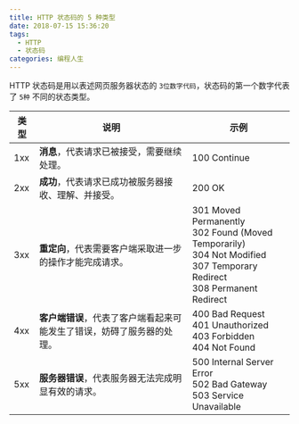 ```yaml
---
title: HTTP 状态码的 5 种类型
date: 2018-07-15 15:36:20
tags:
  - HTTP
  - 状态码
categories: 编程人生
---
```


HTTP 状态码是用以表述网页服务器状态的 `3位数字代码`，状态码的第一个数字代表了 `5种` 不同的状态类型。
<!-- more -->

类型 | 说明                                                                | 示例
-----|---------------------------------------------------------------------|--------------------------------------------------------------------------------------------------------------------------------
1xx  | **消息**，代表请求已被接受，需要继续处理。                             | 100 Continue
2xx  | **成功**，代表请求已成功被服务器接收、理解、并接受。                    | 200 OK
3xx  | **重定向**，代表需要客户端采取进一步的操作才能完成请求。              | 301 Moved Permanently<br>302 Found (Moved Temporarily)<br>304 Not Modified<br>307 Temporary Redirect<br>308 Permanent Redirect
4xx  | **客户端错误**，代表了客户端看起来可能发生了错误，妨碍了服务器的处理。 | 400 Bad Request<br>401 Unauthorized<br>403 Forbidden<br>404 Not Found
5xx  | **服务器错误**，代表服务器无法完成明显有效的请求。                    | 500 Internal Server Error<br>502 Bad Gateway<br>503 Service Unavailable